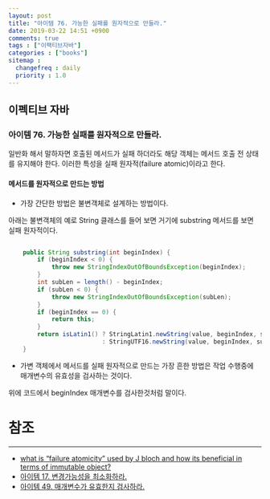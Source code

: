 ```yaml
---
layout: post
title: "아이템 76. 가능한 실패를 원자적으로 만들라."
date: 2019-03-22 14:51 +0900
comments: true
tags : ["이팩티브자바"]
categories : ["books"]
sitemap :
  changefreq : daily
  priority : 1.0
---
```

## 이펙티브 자바

### 아이템 76. 가능한 실패를 원자적으로 만들라.

일반화 해서 말하자면 호출된 메서드가 실패 하더라도 해당 객체는 메서드 호출 전 상태를 유지해야 한다.
이러한 특성을 실패 원자적(failure atomic)이라고 한다.

#### 메서드를 원자적으로 만드는 방법 

* 가장 간단한 방법은 불변객체로 설계하는 방법이다.

아래는 불변객체의 예로 String 클래스를 들어 보면 거기에 substring 메서드를 보면 실패 원자적이다.

```java

    public String substring(int beginIndex) {
        if (beginIndex < 0) {
            throw new StringIndexOutOfBoundsException(beginIndex);
        }
        int subLen = length() - beginIndex;
        if (subLen < 0) {
            throw new StringIndexOutOfBoundsException(subLen);
        }
        if (beginIndex == 0) {
            return this;
        }
        return isLatin1() ? StringLatin1.newString(value, beginIndex, subLen)
                          : StringUTF16.newString(value, beginIndex, subLen);
    }

```

* 가변 객체에서 메서드를 실패 원자적으로 만드는 가장 흔한 방법은 작업 수행중에 매개변수의 유효성을 검사하는 것이다.

위에 코드에서 beginIndex 매개변수를 검사한것처럼 말이다.

# 참조
-----
* [what is “failure atomicity” used by J bloch and how its beneficial in terms of immutable object?](https://stackoverflow.com/questions/29842845/what-is-failure-atomicity-used-by-j-bloch-and-how-its-beneficial-in-terms-of-i)
* [아이템 17. 변경가능성을 최소화하라.](https://sejoung.github.io/2018/12/2018-12-07-Minimize_mutability/)
* [아이템 49. 매개변수가 유효한지 검사하라.](https://sejoung.github.io/2019/02/2019-02-14-Check_parameters_for_validity/)

